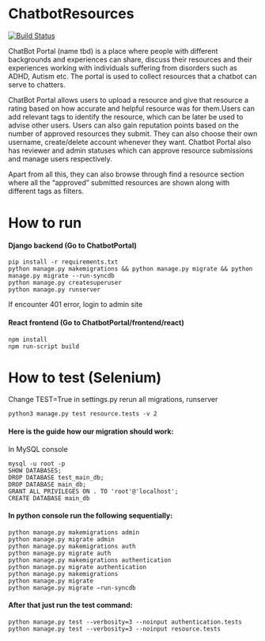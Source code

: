 # ChatbotResources
[![Build Status](https://travis-ci.com/UAlberta-CMPUT401/ChatbotResources.svg?token=Z5vtfE1m9VBPow8TRogE&branch=master)](https://travis-ci.com/UAlberta-CMPUT401/ChatbotResources)

ChatBot Portal (name tbd) is a place where people with different backgrounds and experiences can share, discuss their resources and their experiences working with individuals suffering from disorders such as ADHD, Autism etc. The portal is used to collect resources that a chatbot can serve to chatters. 

ChatBot Portal allows users to upload a resource and give that resource a rating based on how accurate and helpful resource was for them.Users can add relevant tags to identify the resource, which can be later be used to advise other users. Users can also gain reputation points based on the number of approved resources they submit. They can also choose their own username, create/delete account whenever they want. Chatbot Portal also has reviewer and admin statuses which can approve resource submissions and manage users respectively.

Apart from all this, they can also browse through find a resource section where all the “approved” submitted resources are shown along with different tags as filters.

# How to run

#### Django backend (Go to ChatbotPortal)
```
pip install -r requirements.txt
python manage.py makemigrations && python manage.py migrate && python manage.py migrate --run-syncdb
python manage.py createsuperuser
python manage.py runserver
```
If encounter 401 error, login to admin site

#### React frontend (Go to ChatbotPortal/frontend/react)
```
npm install
npm run-script build
```

# How to test (Selenium)
Change TEST=True in settings.py
rerun all migrations, runserver

```python3 manage.py test resource.tests -v 2```


#### Here is the guide how our migration should work:

In MySQL console
```
mysql -u root -p
SHOW DATABASES;
DROP DATABASE test_main_db;
DROP DATABASE main_db;
GRANT ALL PRIVILEGES ON . TO 'root'@'localhost';
CREATE DATABASE main_db
```

#### In python console run the following sequentially:
```
python manage.py makemigrations admin
python manage.py migrate admin
python manage.py makemigrations auth
python manage.py migrate auth
python manage.py makemigrations authentication
python manage.py migrate authentication
python manage.py makemigrations
python manage.py migrate
python manage.py migrate –run-syncdb
```

#### After that just run the test command:
```
python manage.py test --verbosity=3 --noinput authentication.tests
python manage.py test --verbosity=3 --noinput resource.tests
```

